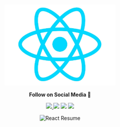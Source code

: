<p align="center">
  <img src="https://github.com/deepbag/How-to-install-React-in-Windows/blob/master/img/react.jpg" alt="Node.js Download" width="300">
</p>
<p align="center"><strong>Follow on Social Media 👋</strong></p>
<div align="center">
 <a href="https://twitter.com/erdeepbag"><img src="https://img.shields.io/badge/twitter-%231DA1F2.svg?&style=for-the-badge&logo=twitter&logoColor=white"/>
 <a href="https://www.linkedin.com/in/deep-bag-360764170/"><img src="https://img.shields.io/badge/linkedin-%230077B5.svg?&style=for-the-badge&logo=linkedin&logoColor=white"/></a> 
 <a href="https://www.instagram.com/er.deepbag/"><img src="https://img.shields.io/badge/instagram-%23E4405F.svg?&style=for-the-badge&logo=instagram&logoColor=white"/></a>
 <a href="https://www.facebook.com/deep.bagh.509/"><img src="https://img.shields.io/badge/facebook-%231877F2.svg?&style=for-the-badge&logo=facebook&logoColor=white"/></a>
</div>

<p align="center" margin-top="5px">
  <img src="https://github.com/deepbag/starmech/blob/master/img/blog-pattern-react.png" alt="React Resume">
</p>
